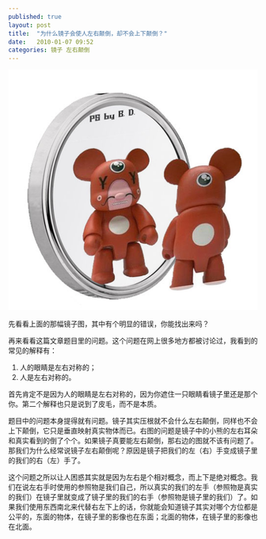 ```yaml
---
published: true
layout: post
title:  "为什么镜子会使人左右颠倒，却不会上下颠倒？"
date:   2010-01-07 09:52
categories: 镜子 左右颠倒
---
```


![熊照镜子][bear]

先看看上面的那幅镜子图，其中有个明显的错误，你能找出来吗？

再来看看这篇文章题目里的问题。这个问题在网上很多地方都被讨论过，我看到的常见的解释有：

1. 人的眼睛是左右对称的；
2. 人是左右对称的。

首先肯定不是因为人的眼睛是左右对称的，因为你遮住一只眼睛看镜子里还是那个你。第二个解释也只是说到了皮毛，而不是本质。

题目中的问题本身提得就有问题。镜子其实压根就不会什么左右颠倒，同样也不会上下颠倒，它只是垂直映射真实物体而已。右图的问题是镜子中的小熊的左右耳朵和真实看到的倒了个个。如果镜子真要能左右颠倒，那右边的图就不该有问题了。那我们为什么经常说镜子左右颠倒呢？原因是镜子把我们的左（右）手变成镜子里的我们的右（左）手了。

这个问题之所以让人困惑其实就是因为左右是个相对概念，而上下是绝对概念。我们在说左右手时使用的参照物是我们自己，所以真实的我们的左手（参照物是真实的我们）在镜子里就变成了镜子里的我们的右手（参照物是镜子里的我们）了。如果我们使用东西南北来代替右左下上的话，你就能会知道镜子其实对哪个方位都是公平的，东面的物体，在镜子里的影像也在东面；北面的物体，在镜子里的影像也在北面。

[bear]: /images/bear_and_mirror.jpg "熊照镜子"

